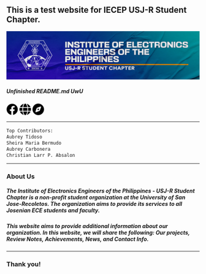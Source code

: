 ## **This is a test website for IECEP USJ-R Student Chapter.**
<img alt="IECEP - USJ-R STUDENT CHAPTER banner" width="850px" src="images/banner.png" />

##### _Unfinished README.md UwU_

[<img alt="IECEP - USJ-R STUDENT CHAPTER FB Page" width="30px" src="images/facebook-brands.svg" />](https://www.facebook.com/usjr.iecep) [<img alt="IECEP - USJ-R STUDENT CHAPTER Website" width="30px" src="images/globe-solid.svg" />](https://iecep-usj-r.github.io/iecep/) [<img alt="IECEP - USJ-R STUDENT CHAPTER Location" width="30px" src="images/location.svg" />](https://goo.gl/maps/sr2Yky2tYPuAyQob8)

----
```
Top Contributors:
Aubrey Tidoso
Sheira Maria Bermudo
Aubrey Carbonera
Christian Larr P. Absalon
```
----
### **About Us**
##### The Institute of Electronics Engineers of the Philippines - USJ-R Student Chapter is a non-profit student organization at the University of San Jose-Recoletos. The organization aims to provide its services to all Josenian ECE students and faculty.

##### This website aims to provide additional information about our organization. In this website, we will share the following: Our projects, Review Notes, Achievements, News, and Contact Info.
----

### Thank you!
